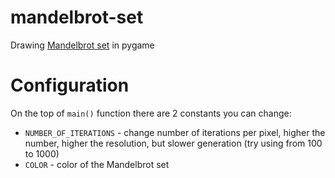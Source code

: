 # mandelbrot-set
Drawing [Mandelbrot set](https://en.wikipedia.org/wiki/Mandelbrot_set) in pygame

# Configuration
On the top of `main()` function there are 2 constants you can change:
- `NUMBER_OF_ITERATIONS` - change number of iterations per pixel, higher the number, higher the resolution, but slower generation (try using from 100 to 1000)
- `COLOR` - color of the Mandelbrot set
